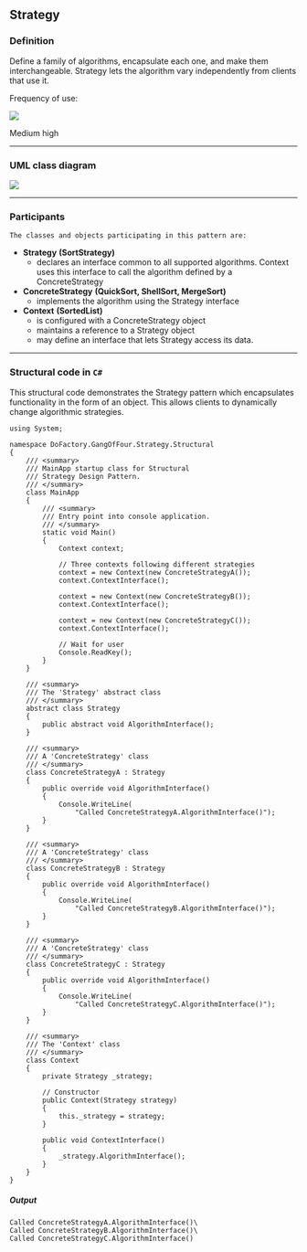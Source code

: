## Strategy

### Definition

Define a family of algorithms, encapsulate each one, and make them interchangeable. Strategy lets the algorithm vary independently from clients that use it.

Frequency of use:

![](https://www.dofactory.com/img/patterns/use-medium-high.jpg)

Medium high

---

### UML class diagram

![](https://www.dofactory.com/img/diagrams/net/strategy.png)

---

### Participants

    The classes and objects participating in this pattern are:

- **Strategy** **(SortStrategy)**
  - declares an interface common to all supported algorithms. Context uses this interface to call the algorithm defined by a ConcreteStrategy
- **ConcreteStrategy** **(QuickSort, ShellSort, MergeSort)**
  - implements the algorithm using the Strategy interface
- **Context** **(SortedList)**
  - is configured with a ConcreteStrategy object
  - maintains a reference to a Strategy object
  - may define an interface that lets Strategy access its data.

---

### Structural code in `C#`

This structural code demonstrates the Strategy pattern which encapsulates functionality in the form of an object. This allows clients to dynamically change algorithmic strategies.

    using System;

    namespace DoFactory.GangOfFour.Strategy.Structural
    {
        /// <summary>
        /// MainApp startup class for Structural
        /// Strategy Design Pattern.
        /// </summary>
        class MainApp
        {
            /// <summary>
            /// Entry point into console application.
            /// </summary>
            static void Main()
            {
                Context context;

                // Three contexts following different strategies
                context = new Context(new ConcreteStrategyA());
                context.ContextInterface();

                context = new Context(new ConcreteStrategyB());
                context.ContextInterface();

                context = new Context(new ConcreteStrategyC());
                context.ContextInterface();

                // Wait for user
                Console.ReadKey();
            }
        }

        /// <summary>
        /// The 'Strategy' abstract class
        /// </summary>
        abstract class Strategy
        {
            public abstract void AlgorithmInterface();
        }

        /// <summary>
        /// A 'ConcreteStrategy' class
        /// </summary>
        class ConcreteStrategyA : Strategy
        {
            public override void AlgorithmInterface()
            {
                Console.WriteLine(
                    "Called ConcreteStrategyA.AlgorithmInterface()");
            }
        }

        /// <summary>
        /// A 'ConcreteStrategy' class
        /// </summary>
        class ConcreteStrategyB : Strategy
        {
            public override void AlgorithmInterface()
            {
                Console.WriteLine(
                    "Called ConcreteStrategyB.AlgorithmInterface()");
            }
        }

        /// <summary>
        /// A 'ConcreteStrategy' class
        /// </summary>
        class ConcreteStrategyC : Strategy
        {
            public override void AlgorithmInterface()
            {
                Console.WriteLine(
                    "Called ConcreteStrategyC.AlgorithmInterface()");
            }
        }

        /// <summary>
        /// The 'Context' class
        /// </summary>
        class Context
        {
            private Strategy _strategy;

            // Constructor
            public Context(Strategy strategy)
            {
                this._strategy = strategy;
            }

            public void ContextInterface()
            {
                _strategy.AlgorithmInterface();
            }
        }
    }

##### Output

    Called ConcreteStrategyA.AlgorithmInterface()\
    Called ConcreteStrategyB.AlgorithmInterface()\
    Called ConcreteStrategyC.AlgorithmInterface()
